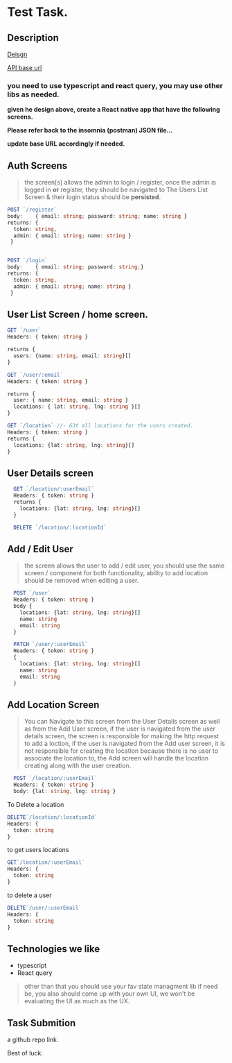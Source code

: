 # Test Task.

## Description

[Deisgn](https://excalidraw.com/#json=0LofTzuKo0JWQQ6H9TOJR,3BH3sBYfM2hkxlZgAI-JjQ)

[API base url](https://aw2zxe2ua5.execute-api.us-east-1.amazonaws.com)

### you need to use typescript and react query, you may use other libs as needed.

**given he design above, create a React native app that have the following screens.**

**Please refer back to the insomnia (postman) JSON file...**

**update base URL accordingly if needed.**

## Auth Screens

> the screen[s] allows the admin to login / register, once the admin is logged in **or** register, they should be navigated to The Users List Screen & their login status should be **persisted**.

```ts
POST `/register`
body:    { email: string; password: string; name: string }
returns: {
  token: string,
  admin: { email: string; name: string }
 }


POST `/login`
body:    { email: string; password: string;}
returns: {
  token: string,
  admin: { email: string; name: string }
 }
```

## User List Screen / home screen.

```ts
GET `/user`
Headers: { token: string }

returns {
  users: {name: string, email: string}[]
}

GET `/user/:email`
Headers: { token: string }

returns {
  user: { name: string, email: string }
  locations: { lat: string, lng: string }[]
}

GET `/location` //- G3t all locations for the users created.
Headers: { token: string }
returns {
  locations: {lat: string, lng: string}[]
}
```

## User Details screen

```ts
  GET `/location/:userEmail`
  Headers: { token: string }
  returns {
    locations: {lat: string, lng: string}[]
  }

  DELETE `/location/:locationId`
```

## Add / Edit User

> the screen allows the user to add / edit user, you should use the same screen / component for both functionality, ability to add location should be removed when editing a user.

```ts
  POST `/user`
  Headers: { token: string }
  body {
    locations: {lat: string, lng: string}[]
    name: string
    email: string
  }

  PATCH `/user/:userEmail`
  Headers: { token: string }
  {
    locations: {lat: string, lng: string}[]
    name: string
    email: string
  }
```

## Add Location Screen

> You can Navigate to this screen from the User Details screen as well as from the Add User screen, if the user is navigated from the user details screen, the screen is responsible for making the http request to add a loction, if the user is navigated from the Add user screen, it is not responsible for creating the location because there is no user to associate the location to, the Add screen will handle the location creating along with the user creation.

```ts
  POST `/location/:userEmail`
  Headers: { token: string }
  body: {lat: string, lng: string }
```

To Delete a location

```ts
DELETE`/location/:locationId`
Headers: {
  token: string
}
```

to get users locations

```ts
GET`/location/:userEmail`
Headers: {
  token: string
}
```

to delete a user

```ts
DELETE`/user/:userEmail`
Headers: {
  token: string
}
```

## Technologies we like

- typescript
- React query

> other than that you should use your fav state managment lib if need be, you also should come up with your own UI, we won't be evaluating the UI as much as the UX.

## Task Submition

a github repo link.

Best of luck.
